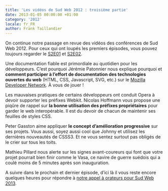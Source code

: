```yaml
---
title: 'Les vidéos de Sud Web 2012 : troisième partie'
date: 2013-01-05 00:00:00 +01:00
category: '2012'
locale: fr_FR
author: Frank Taillandier
---
```


On continue notre passage en revue des vidéos des conférences de Sud Web 2012.
Pour ceux qui ont loupés les premiers épisodes, vous pouvez toujours regarder le [S2E01](http://sudweb.fr/blog/2012/les-videos-de-sud-web-2012-premiere-partie/) et [S2E02](http://sudweb.fr/blog/2012/les-videos-de-sud-web-2012-deuxieme-partie/).

Une documentation fiable est primordiale au quotidien pour les développeurs. C&rsquo;est pourquoi Jérémie Patonnier nous explique pourquoi et **comment participer à l&rsquo;effort de documentation des technologies ouvertes du web** (HTML, CSS, Javascript, SVG, etc.) sur le [Mozilla Developer Network][3]. À vous de jouer !

Les mauvaises pratiques de certains développeurs ont conduit Opera à devoir supporter les préfixes Webkit. Nicolas Hoffmann vous propose une piqûre de rappel sur **la bonne utilisation des préfixes propriétaires** pour garder le web interopérable. Il est du devoir de chacun de maintenir ses feuilles de styles CSS.

Peter Gasston aime appliquer **le concept d&rsquo;amélioration progressive** sur ses projets. Vous aussi, soyez aussi cool que Johnny et utilisez les dernières nouveautés de CSSS3. Et ne vous sentez surtout pas obligés de le crier sur tous les toits.

Mathieu Pillard nous alerte sur les signes avant-coureurs qui font que votre projet pourrait bien finir comme le Vasa, ce navire de guerre suédois qui a coulé moins de 5 minutes après son inauguration.

A suivre dans le prochain et dernier épisode, d&rsquo;ici là il vous reste encore quelques heures pour répondre à [notre appel à orateurs pour Sud Web 2013][4].


 [3]: https://developer.mozilla.org/fr/docs
 [4]: http://tinyurl.com/sudweb-2013-appel-orateurs
